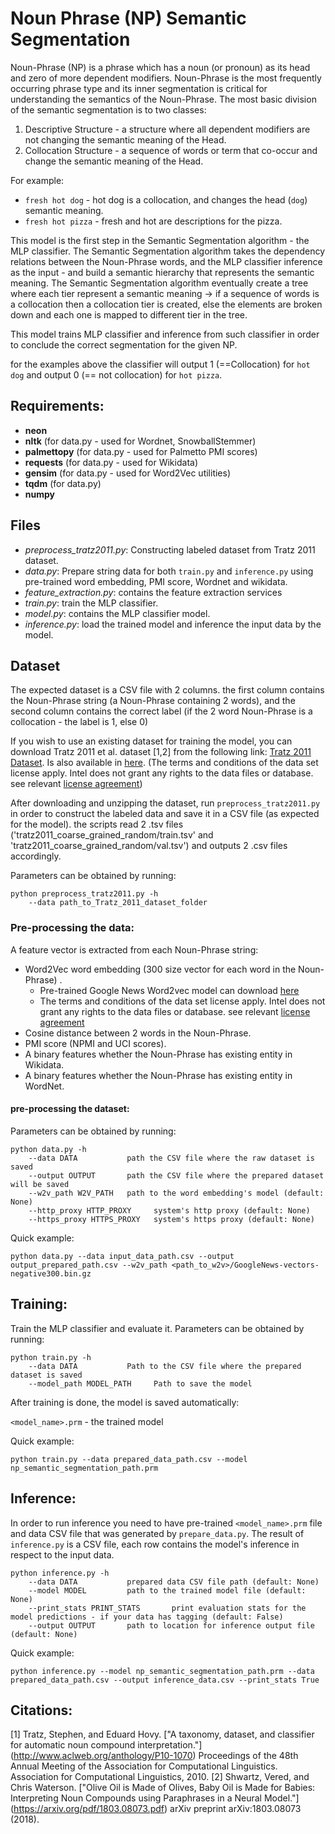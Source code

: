 # Noun Phrase (NP) Semantic Segmentation

Noun-Phrase (NP) is a phrase which has a noun (or pronoun) as its head and zero of more dependent modifiers.
Noun-Phrase is the most frequently occurring phrase type and its inner segmentation is critical for understanding the
semantics of the Noun-Phrase.
The most basic division of the semantic segmentation is to two classes:
1. Descriptive Structure - a structure where all dependent modifiers are not changing the semantic meaning of the Head.
2. Collocation Structure - a sequence of words or term that co-occur and change the semantic meaning of the Head.

For example:
- `fresh hot dog` - hot dog is a collocation, and changes the head (`dog`) semantic meaning.
- `fresh hot pizza` - fresh and hot are descriptions for the pizza.

This model is the first step in the Semantic Segmentation algorithm - the MLP classifier.
The Semantic Segmentation algorithm takes the dependency relations between the Noun-Phrase words, and the MLP classifier inference as the
input - and build a semantic hierarchy that represents the semantic meaning.
The Semantic Segmentation algorithm eventually create a tree where each tier represent a semantic meaning -> if a sequence of words is a
collocation then a collocation tier is created, else the elements are broken down and each one is mapped
to different tier in the tree.

This model trains MLP classifier and inference from such classifier in order to conclude the correct segmentation
for the given NP.

for the examples above the classifier will output 1 (==Collocation) for `hot dog` and output 0 (== not collocation)
for `hot pizza`.


## Requirements:
- **neon**
- **nltk** (for data.py - used for Wordnet, SnowballStemmer)
- **palmettopy** (for data.py - used for Palmetto PMI scores)
- **requests** (for data.py - used for Wikidata)
- **gensim** (for data.py - used for Word2Vec utilities)
- **tqdm** (for data.py)
- **numpy**

## Files
- *preprocess_tratz2011.py*: Constructing labeled dataset from Tratz 2011 dataset.
- *data.py*: Prepare string data for both `train.py` and `inference.py` using pre-trained word embedding, PMI score, Wordnet and wikidata.
- *feature_extraction.py*: contains the feature extraction services
- *train.py*: train the MLP classifier.
- *model.py*: contains the MLP classifier model.
- *inference.py*: load the trained model and inference the input data by the model.

## Dataset
The expected dataset is a CSV file with 2 columns. the first column contains the Noun-Phrase string (a Noun-Phrase containing 2 words), and the second column contains the correct label (if the 2 word Noun-Phrase is a collocation - the label is 1, else 0)

If you wish to use an existing dataset for training the model, you can download Tratz 2011 et al. dataset [1,2] from the following link:
[Tratz 2011 Dataset](https://vered1986.github.io/papers/Tratz2011_Dataset.tar.gz). Is also available in [here](https://www.isi.edu/publications/licensed-sw/fanseparser/index.html).
(The terms and conditions of the data set license apply. Intel does not grant any rights to the data files or database. see relevant [license agreement](http://www.apache.org/licenses/LICENSE-2.0))


After downloading and unzipping the dataset, run `preprocess_tratz2011.py` in order to construct the labeled data and save it in a CSV file (as expected for the model).
the scripts read 2 .tsv files ('tratz2011_coarse_grained_random/train.tsv' and 'tratz2011_coarse_grained_random/val.tsv') and outputs 2 .csv files accordingly.

Parameters can be obtained by running:

    python preprocess_tratz2011.py -h
        --data path_to_Tratz_2011_dataset_folder


### Pre-processing the data:
A feature vector is extracted from each Noun-Phrase string:

* Word2Vec word embedding (300 size vector for each word in the Noun-Phrase) .
    * Pre-trained Google News Word2vec model can download [here](https://drive.google.com/file/d/0B7XkCwpI5KDYNlNUTTlSS21pQmM/edit?usp=sharing)
    * The terms and conditions of the data set license apply. Intel does not grant any rights to the data files or database. see relevant [license agreement](http://www.apache.org/licenses/LICENSE-2.0)
* Cosine distance between 2 words in the Noun-Phrase.
* PMI score (NPMI and UCI scores).
* A binary features whether the Noun-Phrase has existing entity in Wikidata.
* A binary features whether the Noun-Phrase has existing entity in WordNet.

#### pre-processing the dataset:
Parameters can be obtained by running:

    python data.py -h
        --data DATA           path the CSV file where the raw dataset is saved
        --output OUTPUT       path the CSV file where the prepared dataset will be saved
        --w2v_path W2V_PATH   path to the word embedding's model (default: None)
        --http_proxy HTTP_PROXY     system's http proxy (default: None)
        --https_proxy HTTPS_PROXY   system's https proxy (default: None)

Quick example:

    python data.py --data input_data_path.csv --output output_prepared_path.csv --w2v_path <path_to_w2v>/GoogleNews-vectors-negative300.bin.gz

## Training:
Train the MLP classifier and evaluate it.
Parameters can be obtained by running:

    python train.py -h
        --data DATA           Path to the CSV file where the prepared dataset is saved
        --model_path MODEL_PATH     Path to save the model

After training is done, the model is saved automatically:

`<model_name>.prm` - the trained model

Quick example:

    python train.py --data prepared_data_path.csv --model np_semantic_segmentation_path.prm

## Inference:
In order to run inference you need to have pre-trained `<model_name>.prm` file and data CSV file
that was generated by `prepare_data.py`.
The result of `inference.py` is a CSV file, each row contains the model's inference in respect to the input data.

    python inference.py -h
        --data DATA           prepared data CSV file path (default: None)
        --model MODEL         path to the trained model file (default: None)
        --print_stats PRINT_STATS       print evaluation stats for the model predictions - if your data has tagging (default: False)
        --output OUTPUT       path to location for inference output file (default: None)
Quick example:

    python inference.py --model np_semantic_segmentation_path.prm --data prepared_data_path.csv --output inference_data.csv --print_stats True


## Citations:
[1] Tratz, Stephen, and Eduard Hovy. ["A taxonomy, dataset, and classifier for automatic noun compound interpretation."] (http://www.aclweb.org/anthology/P10-1070) Proceedings of the 48th Annual Meeting of the Association for Computational Linguistics. Association for Computational Linguistics, 2010.
[2] Shwartz, Vered, and Chris Waterson. ["Olive Oil is Made of Olives, Baby Oil is Made for Babies: Interpreting Noun Compounds using Paraphrases in a Neural Model."] (https://arxiv.org/pdf/1803.08073.pdf) arXiv preprint arXiv:1803.08073 (2018).